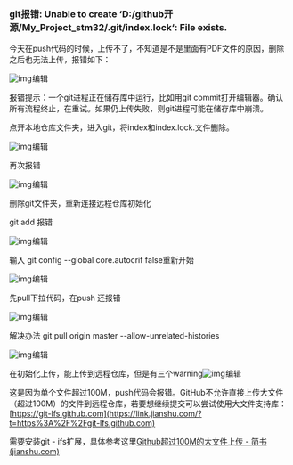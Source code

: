 ###  git报错: Unable to create ‘D:/github开源/My_Project_stm32/.git/index.lock‘: File exists.

今天在push代码的时候，上传不了，不知道是不是里面有PDF文件的原因，删除之后也无法上传，报错如下：

![img](https://img-blog.csdnimg.cn/f9b5cdb013ed4547bfad850884763804.png)![点击并拖拽以移动](data:image/gif;base64,R0lGODlhAQABAPABAP///wAAACH5BAEKAAAALAAAAAABAAEAAAICRAEAOw==)编辑

 报错提示：一个git进程正在储存库中运行，比如用git commit打开编辑器。确认所有流程终止，在重试。如果仍上传失败，则git进程可能在储存库中崩溃。

点开本地仓库文件夹，进入git，将index和index.lock.文件删除。

![img](https://img-blog.csdnimg.cn/738c9fb41b6f47a9b4048b4ff23101f3.png)![点击并拖拽以移动](data:image/gif;base64,R0lGODlhAQABAPABAP///wAAACH5BAEKAAAALAAAAAABAAEAAAICRAEAOw==)编辑

 再次报错

![img](https://img-blog.csdnimg.cn/8ea7ea2cea804342b2408a1884d2ec71.png)![点击并拖拽以移动](data:image/gif;base64,R0lGODlhAQABAPABAP///wAAACH5BAEKAAAALAAAAAABAAEAAAICRAEAOw==)编辑

 删除git文件夹，重新连接远程仓库初始化

git add 报错

![img](https://img-blog.csdnimg.cn/cde9cb71c67948e9a208ee38b1037d6e.png)![点击并拖拽以移动](data:image/gif;base64,R0lGODlhAQABAPABAP///wAAACH5BAEKAAAALAAAAAABAAEAAAICRAEAOw==)编辑

 输入 git config --global core.autocrif false重新开始

![img](https://img-blog.csdnimg.cn/4b38775d020f4a6a9d0cde332be515b4.png)![点击并拖拽以移动](data:image/gif;base64,R0lGODlhAQABAPABAP///wAAACH5BAEKAAAALAAAAAABAAEAAAICRAEAOw==)编辑

 先pull下拉代码，在push 还报错

![img](https://img-blog.csdnimg.cn/462901f6b1d14d47b02df1b47ccf5775.png)![点击并拖拽以移动](data:image/gif;base64,R0lGODlhAQABAPABAP///wAAACH5BAEKAAAALAAAAAABAAEAAAICRAEAOw==)编辑

 解决办法  git pull origin master --allow-unrelated-histories

![img](https://img-blog.csdnimg.cn/ce96967bf5ac44908c8b2e8df244580d.png)![点击并拖拽以移动](data:image/gif;base64,R0lGODlhAQABAPABAP///wAAACH5BAEKAAAALAAAAAABAAEAAAICRAEAOw==)编辑

 在初始化上传，能上传到远程仓库，但是有三个warning![img](https://img-blog.csdnimg.cn/8ca976a0c2714beb8ba012ca2ace2c1a.png)![点击并拖拽以移动](data:image/gif;base64,R0lGODlhAQABAPABAP///wAAACH5BAEKAAAALAAAAAABAAEAAAICRAEAOw==)编辑

 这是因为单个文件超过100M，push代码会报错。GitHub不允许直接上传大文件（超过100M）的文件到远程仓库，若要想继续提交可以尝试使用大文件支持库：[https://git-lfs.github.com](https://link.jianshu.com/?t=https%3A%2F%2Fgit-lfs.github.com)

需要安装git - ifs扩展，具体参考这里[Github超过100M的大文件上传 - 简书 (jianshu.com)](https://www.jianshu.com/p/7d8003ba2324)